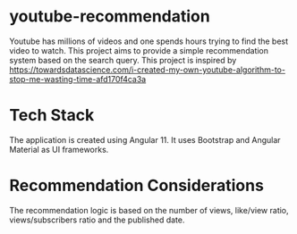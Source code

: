 # youtube-recommendation
Youtube has millions of videos and one spends hours trying to find the best video to watch. This project aims to provide a simple recommendation system based on the search query. This project is inspired by https://towardsdatascience.com/i-created-my-own-youtube-algorithm-to-stop-me-wasting-time-afd170f4ca3a

# Tech Stack
The application is created using Angular 11. It uses Bootstrap and Angular Material as UI frameworks.

# Recommendation Considerations
The recommendation logic is based on the number of views, like/view ratio, views/subscribers ratio and the published date.
